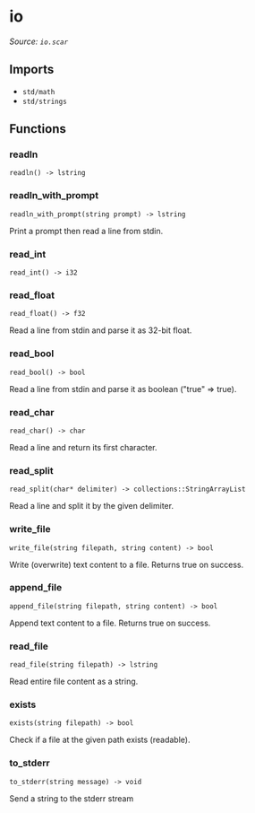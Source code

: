 # io

*Source: `io.scar`*

## Imports

- `std/math`
- `std/strings`

## Functions

### readln

`readln() -> lstring`

### readln_with_prompt

`readln_with_prompt(string prompt) -> lstring`

Print a prompt then read a line from stdin.

### read_int

`read_int() -> i32`

### read_float

`read_float() -> f32`

Read a line from stdin and parse it as 32-bit float.

### read_bool

`read_bool() -> bool`

Read a line from stdin and parse it as boolean ("true" => true).

### read_char

`read_char() -> char`

Read a line and return its first character.

### read_split

`read_split(char* delimiter) -> collections::StringArrayList`

Read a line and split it by the given delimiter.

### write_file

`write_file(string filepath, string content) -> bool`

Write (overwrite) text content to a file. Returns true on success.

### append_file

`append_file(string filepath, string content) -> bool`

Append text content to a file. Returns true on success.

### read_file

`read_file(string filepath) -> lstring`

Read entire file content as a string.

### exists

`exists(string filepath) -> bool`

Check if a file at the given path exists (readable).

### to_stderr

`to_stderr(string message) -> void`

Send a string to the stderr stream

